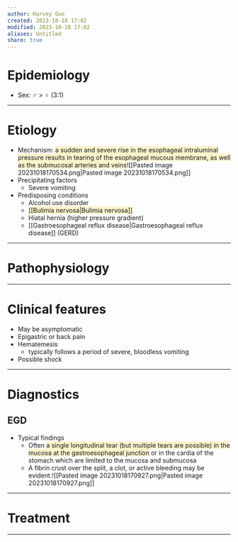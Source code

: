 ```yaml
---
author: Harvey Guo
created: 2023-10-18 17:02
modified: 2023-10-18 17:02
aliases: Untitled
share: true
---
```

# Epidemiology
- Sex: ♂ > ♀ (3:1)

---
# Etiology
- Mechanism: <span style="background:rgba(240, 200, 0, 0.2)">a sudden and severe rise in the esophageal intraluminal pressure results in tearing of the esophageal mucous membrane, as well as the submucosal arteries and veins</span>![[Pasted image 20231018170534.png|Pasted image 20231018170534.png]]
- Precipitating factors
	- Severe vomiting
- Predisposing conditions
	- Alcohol use disorder
	- <span style="background:rgba(240, 200, 0, 0.2)">[[Bulimia nervosa|Bulimia nervosa]]</span>
	- Hiatal hernia (higher pressure gradient)
	- [[Gastroesophageal reflux disease|Gastroesophageal reflux disease]] (GERD)

---
# Pathophysiology


---
# Clinical features
- May be asymptomatic
- Epigastric or back pain
- Hematemesis
	- typically follows a period of severe, bloodless vomiting
- Possible shock

---
# Diagnostics
## EGD
- Typical findings 
	- Often <span style="background:rgba(240, 200, 0, 0.2)">a single longitudinal tear (but multiple tears are possible) in the mucosa at the gastroesophageal junction</span> or in the cardia of the stomach which are limited to the mucosa and submucosa
	- A fibrin crust over the split, a clot, or active bleeding may be evident.![[Pasted image 20231018170927.png|Pasted image 20231018170927.png]]

---
# Treatment


---
